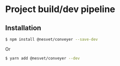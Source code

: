 # Project build/dev pipeline

## Installation

```sh
$ npm install @nesvet/conveyer --save-dev
```

Or

```sh
$ yarn add @nesvet/conveyer --dev
```
